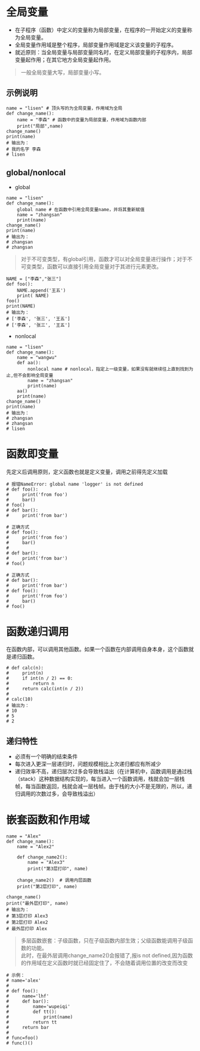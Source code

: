 # 全局变量
- 在子程序（函数）中定义的变量称为局部变量，在程序的一开始定义的变量称为全局变量。
- 全局变量作用域是整个程序，局部变量作用域是定义该变量的子程序。
- 就近原则：当全局变量与局部变量同名时，在定义局部变量的子程序内，局部变量起作用；在其它地方全局变量起作用。
> 一般全局变量大写，局部变量小写。
## 示例说明
```
name = "lisen" # 顶头写的为全局变量，作用域为全局
def change_name():
    name = "李森" # 函数中的变量为局部变量，作用域为函数内部
    print("局部",name)
change_name()
print(name)
# 输出为：
# 我的名字 李森
# lisen
```
## global/nonlocal
- global
```
name = "lisen"
def change_name():
    global name # 在函数中引用全局变量name，并将其重新赋值
    name = "zhangsan"
    print(name)
change_name()
print(name)
# 输出为：
# zhangsan
# zhangsan
```
> 对于不可变类型，有global引用，函数才可以对全局变量进行操作；对于不可变类型，函数可以直接引用全局变量对于其进行元素更改。
```
NAME = ["李森","张三"]
def foo():
    NAME.append('王五')
    print( NAME)
foo()
print(NAME)
# 输出为：
# ['李森', '张三', '王五']
# ['李森', '张三', '王五']
```
- nonlocal
```
name = "lisen"
def change_name():
    name = "wangwu"
    def aa():
        nonlocal name # nonlocal，指定上一级变量，如果没有就继续往上直到找到为止,但不会影响全局变量
        name = "zhangsan"
        print(name)
    aa()
    print(name)
change_name()
print(name)
# 输出为：
# zhangsan
# zhangsan
# lisen
```
# 函数即变量
先定义后调用原则，定义函数也就是定义变量，调用之前得先定义加载
```
# 报错NameError: global name 'logger' is not defined
# def foo():
#     print('from foo')
#     bar()
# foo()
# def bar():
#     print('from bar')

# 正确方式
# def foo():
#     print('from foo')
#     bar()
#
# def bar():
#     print('from bar')
# foo()

# 正确方式
# def bar():
#     print('from bar')
# def foo():
#     print('from foo')
#     bar()
# foo()
```
# 函数递归调用
在函数内部，可以调用其他函数。如果一个函数在内部调用自身本身，这个函数就是递归函数。
```
# def calc(n):
#     print(n)
#     if int(n / 2) == 0:
#         return n
#     return calc(int(n / 2))
# 
# calc(10)
# 输出为：
# 10
# 5
# 2
```
## 递归特性
- 必须有一个明确的结束条件
- 每次进入更深一层递归时，问题规模相比上次递归都应有所减少
- 递归效率不高，递归层次过多会导致栈溢出（在计算机中，函数调用是通过栈（stack）这种数据结构实现的，每当进入一个函数调用，栈就会加一层栈帧，每当函数返回，栈就会减一层栈帧。由于栈的大小不是无限的，所以，递归调用的次数过多，会导致栈溢出）

# 嵌套函数和作用域
```
name = "Alex"
def change_name():
    name = "Alex2"

    def change_name2():
        name = "Alex3"
        print("第3层打印", name)

    change_name2()  # 调用内层函数
    print("第2层打印", name)

change_name()
print("最外层打印", name)
# 输出为：
# 第3层打印 Alex3
# 第2层打印 Alex2
# 最外层打印 Alex
```
> 多层函数嵌套：子级函数，只在子级函数内部生效；父级函数能调用子级函数的功能。  
此时，在最外层调用change_name2()会报错了,报is not defined,因为函数的作用域在定义函数时就已经固定住了，不会随着调用位置的改变而改变
```
# 示例：
# name='alex'
# 
# def foo():
#     name='lhf'
#     def bar():
#         name='wupeiqi'
#         def tt():
#             print(name)
#         return tt
#     return bar
# 
# func=foo()
# func()()
```